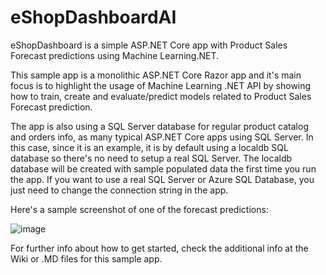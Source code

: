 # eShopDashboardAI
eShopDashboard is a simple ASP.NET Core app with Product Sales Forecast predictions using Machine Learning.NET.

This sample app is a monolithic ASP.NET Core Razor app and it's main focus is to highlight the usage of Machine Learning .NET API by showing how to train, create and evaluate/predict models related to Product Sales Forecast prediction.

The app is also using a SQL Server database for regular product catalog and orders info, as many typical ASP.NET Core apps using SQL Server. In this case, since it is an example, it is by default using a localdb SQL database so there's no need to setup a real SQL Server. The localdb database will be created with sample populated data the first time you run the app.
If you want to use a real SQL Server or Azure SQL Database, you just need to change the connection string in the app.

Here's a sample screenshot of one of the forecast predictions:

![image](https://user-images.githubusercontent.com/1712635/39485798-c5760630-4d2e-11e8-851d-cd75780e4b4a.png)

For further info about how to get started, check the additional info at the Wiki or .MD files for this sample app. 


